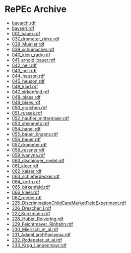 <html lang="en">
<head>
    <meta charset="UTF-8">
    
</head>
<body>
    <h1>RePEc Archive</h1>
    <ul>
        <li><a href="bavarch.rdf">bavarch.rdf</a></li>
        <li><a href="bavseri.rdf">bavseri.rdf</a></li>
        <li><a href="wpaper/001_bauer.rdf">001_bauer.rdf</a></li>
        <li><a href="wpaper/037_drometer_rinke.rdf">037_drometer_rinke.rdf</a></li>
        <li><a href="wpaper/038_Mueller.rdf">038_Mueller.rdf</a></li>
        <li><a href="wpaper/039_schumacher.rdf">039_schumacher.rdf</a></li>
        <li><a href="wpaper/040_klein_rady.rdf">040_klein_rady.rdf</a></li>
        <li><a href="wpaper/041_arnold_bauer.rdf">041_arnold_bauer.rdf</a></li>
        <li><a href="wpaper/042_nell.rdf">042_nell.rdf</a></li>
        <li><a href="wpaper/043_nell.rdf">043_nell.rdf</a></li>
        <li><a href="wpaper/044_heuson.rdf">044_heuson.rdf</a></li>
        <li><a href="wpaper/045_heuson.rdf">045_heuson.rdf</a></li>
        <li><a href="wpaper/046_klarl.rdf">046_klarl.rdf</a></li>
        <li><a href="wpaper/047_birkenfeld.rdf">047_birkenfeld.rdf</a></li>
        <li><a href="wpaper/048_blaes.rdf">048_blaes.rdf</a></li>
        <li><a href="wpaper/049_blaes.rdf">049_blaes.rdf</a></li>
        <li><a href="wpaper/050_graichen.rdf">050_graichen.rdf</a></li>
        <li><a href="wpaper/051_russek.rdf">051_russek.rdf</a></li>
        <li><a href="wpaper/052_haufler_mittermaier.rdf">052_haufler_mittermaier.rdf</a></li>
        <li><a href="wpaper/053_steinmetz.rdf">053_steinmetz.rdf</a></li>
        <li><a href="wpaper/054_hanel.rdf">054_hanel.rdf</a></li>
        <li><a href="wpaper/055_bauer_lingens.rdf">055_bauer_lingens.rdf</a></li>
        <li><a href="wpaper/056_bauer.rdf">056_bauer.rdf</a></li>
        <li><a href="wpaper/057_drometer.rdf">057_drometer.rdf</a></li>
        <li><a href="wpaper/058_ressner.rdf">058_ressner.rdf</a></li>
        <li><a href="wpaper/059_ivanyna.rdf">059_ivanyna.rdf</a></li>
        <li><a href="wpaper/060_dischinger_riedel.rdf">060_dischinger_riedel.rdf</a></li>
        <li><a href="wpaper/061_kleer.rdf">061_kleer.rdf</a></li>
        <li><a href="wpaper/062_kaiser.rdf">062_kaiser.rdf</a></li>
        <li><a href="wpaper/063_schieferdecker.rdf">063_schieferdecker.rdf</a></li>
        <li><a href="wpaper/064_korth.rdf">064_korth.rdf</a></li>
        <li><a href="wpaper/065_birkenfeld.rdf">065_birkenfeld.rdf</a></li>
        <li><a href="wpaper/066_kleer.rdf">066_kleer.rdf</a></li>
        <li><a href="wpaper/067_reeder.rdf">067_reeder.rdf</a></li>
        <li><a href="wpaper/225_DiscriminationChildCareMarketFieldExperiment.rdf">225_DiscriminationChildCareMarketFieldExperiment.rdf</a></li>
        <li><a href="wpaper/226_Drescher_1.rdf">226_Drescher_1.rdf</a></li>
        <li><a href="wpaper/227_Kunzmann.rdf">227_Kunzmann.rdf</a></li>
        <li><a href="wpaper/228_Huber_Rolvering.rdf">228_Huber_Rolvering.rdf</a></li>
        <li><a href="wpaper/229_Feichtmayer_Riphahn.rdf">229_Feichtmayer_Riphahn.rdf</a></li>
        <li><a href="wpaper/230_Mierisch_et_al.rdf">230_Mierisch_et_al.rdf</a></li>
        <li><a href="wpaper/231_AdamLarchPaniagua.rdf">231_AdamLarchPaniagua.rdf</a></li>
        <li><a href="wpaper/232_Rodepeter_et_al.rdf">232_Rodepeter_et_al.rdf</a></li>
        <li><a href="wpaper/233_Krug_Langenmayr.rdf">233_Krug_Langenmayr.rdf</a></li>
